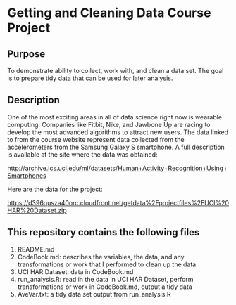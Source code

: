 Getting and Cleaning Data Course Project
========================================

## Purpose
To demonstrate ability to collect, work with, and clean a data set. The goal is to prepare tidy data that can be used for later analysis. 

## Description
One of the most exciting areas in all of data science right now is wearable computing. Companies like Fitbit, Nike, and Jawbone Up are racing to develop the most advanced algorithms to attract new users. The data linked to from the course website represent data collected from the accelerometers from the Samsung Galaxy S smartphone. A full description is available at the site where the data was obtained: 

http://archive.ics.uci.edu/ml/datasets/Human+Activity+Recognition+Using+Smartphones 

Here are the data for the project: 

https://d396qusza40orc.cloudfront.net/getdata%2Fprojectfiles%2FUCI%20HAR%20Dataset.zip 

## This repository contains the following files
1. README.md
2. CodeBook.md: describes the variables, the data, and any transformations or work that I performed to clean up the data
2. UCI HAR Dataset: data in CodeBook.md
4. run_analysis.R: read in the data in UCI HAR Dataset, perform transformations or work in CodeBook.md, output a tidy data    
5. AveVar.txt: a tidy data set output from run_analysis.R



